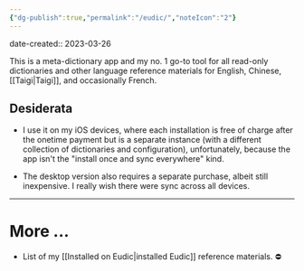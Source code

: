 ```yaml
---
{"dg-publish":true,"permalink":"/eudic/","noteIcon":"2"}
---
```


date-created:: 2023-03-26

This is a meta-dictionary app and my no. 1 go-to tool for all read-only dictionaries and other language reference materials for English, Chinese, [[Taigi\|Taigi]], and occasionally French.
## Desiderata

- I use it on my iOS devices, where each installation is free of charge after the onetime payment but is a separate instance (with a different collection of dictionaries and configuration), unfortunately, because the app isn't the "install once and sync everywhere" kind.

- The desktop version also requires a separate purchase, albeit still inexpensive. I really wish there were sync across all devices.

---
# More ...

- List of my [[Installed on Eudic\|installed Eudic]] reference materials. ⛔️